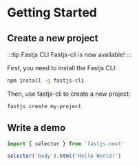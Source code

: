 # Getting Started

## Create a new project

:::tip Fastjs CLI
Fastjs-cli is now available!
:::

First, you need to install the Fastjs CLI:

```bash
npm install -g fastjs-cli
```

Then, use fastjs-cli to create a new project:

```bash
fastjs create my-project
```

## Write a demo

```js
import { selecter } from 'fastjs-next'

selecter('body').html('Hello World!')
```